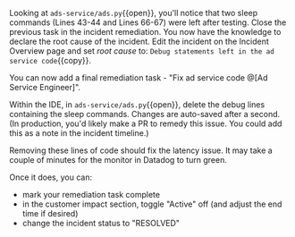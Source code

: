 Looking at `ads-service/ads.py`{{open}}, you'll notice that two sleep commands (Lines 43-44 and Lines 66-67) were left after testing. Close the previous task in the incident remediation. You now have the knowledge to declare the root cause of the incident. Edit the incident on the Incident Overview page and set *root cause* to: `Debug statements left in the ad service code`{{copy}}.

You can now add a final remediation task - "Fix ad service code @[Ad Service Engineer]". 

Within the IDE, in `ads-service/ads.py`{{open}}, delete the debug lines containing the sleep commands. Changes are auto-saved after a second. (In production, you'd likely make a PR to remedy this issue. You could add this as a note in the incident timeline.)

Removing these lines of code should fix the latency issue. It may take a couple of minutes for the monitor in Datadog to turn green.

Once it does, you can:
- mark your remediation task complete
- in the customer impact section, toggle "Active" off (and adjust the end time if desired)
- change the incident status to "RESOLVED"
